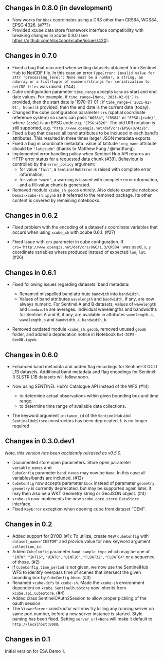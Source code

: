 ## Changes in 0.8.0 (in development)

* Now works for `bbox` coordinates using a CRS other than CRS84, WGS84, EPSG:4326. (#???)
* Provided xcube data store framework interface compatibility with 
  breaking changes in xcube 0.8.0 (see https://github.com/dcs4cop/xcube/issues/420).

## Changes in 0.7.0

* Fixed a bug that occurred when writing datasets obtained from Sentinel Hub to NetCDF file.
  In this case an error 
  `TypeError: Invalid value for attr 'processing_level': None must be a number, a string, an ndarray or a list/tuple of numbers/strings for serialization to netCDF files`
  was raised. (#44)
* Cube configuration parameter `time_range` accepts `None` as start and end date values. For example,
  if `time_range=[None,'2021-02-01']` is provided, then the start date is '1970-01-01'; 
  if `time_range=['2021-02-01', None]` is provided, then the end date is the current date (today). 
* Changed the cube configuration parameter `crs` (spatial coordinate reference system)
  so users can pass `"WGS84"`, `"CRS84"` or `"EPSG:{code}"`, where `{code}` is an EPSG 
  code e.g. `"EPSG:4326"`. The old URI notation is still supported, e.g.
  `"http://www.opengis.net/def/crs/EPSG/0/4326"`.
* Fixed a bug that caused all band attributes to be included in each band's attributes.
  This resulted in three times larger JSON metadata exports.  
* Fixed a bug in coordinate metadata: value of latitude `long_name` attribute should be 
  `"latitude"` (thanks to Matthew Fung / @mattfung).
* Implemented error handling policy when Sentinel Hub API returns an HTTP error status 
  for a requested data chunk (#39). 
  Behaviour is controlled by the `error_policy` argument:
  - for value `"fail"`, a `SentinelHubError` is raised with complete error information;
  - for value `"warn"`, a warning is issued with complete error information, and a 
    fill-value chunk is generated.
* Removed module `xcube_sh.geodb` entirely. Also delete example notebook 
  `Demo1-xcube-sh.ipynb` as it referred to the removed package. Its other content 
  is covered by remaining notebooks.

## Changes in 0.6.2

* Fixed problem with the encoding of a dataset's coordinate variables that occurs 
  when using `xcube_xh` with xcube 0.6.1. (#27)

* Fixed issue with `crs` parameter in cube configuration. 
  If `crs='http://www.opengis.net/def/crs/OGC/1.3/CRS84'` was used, `x`, `y` coordinate 
  variables where produced instead of expected `lon`, `lat`. (#26)

## Changes in 0.6.1

* Fixed following issues regarding datasets' band metadata:
  - Renamed misspelled band attribute `bandwith` into `bandwidth`.
  - Values of band attributes `wavelength` and `bandwidth`, if any, are now 
    always numeric. For Sentinel A and B datasets, values of `wavelength` and `bandwidth` 
    are averages.
    Individual wavelengths and bandwidths for Sentinel A and B, if any, are available 
    in attributes `wavelength_a`, `wavelength_b` and `bandwidth_a`, `bandwidth_b`.    

* Removed outdated module `xcube_sh.geodb`, removed unused `geodb` folder, and added a 
  deprecation notice in Notebook `Ex4-DCFS-GeoDB.ipynb`. 

## Changes in 0.6.0

* Enhanced band metadata and added flag encodings for Sentinel-3 OCLI L1B datasets. 
  Additional band metadata and flag encodings for Sentinel-3 SLSTR L1B datasets will follow soon. 
   
* Now using SENTINEL Hub's Catalogue API instead of the WFS (#14)
  - to determine actual observations within given bounding box and time range;
  - to determine time range of available data collections.  

* The keyword argument `instance_id` of the `SentinelHub` and `SentinelHubStore` constructors
  has been deprecated. It is no longer required    

## Changes in 0.3.0.dev1
 
*Note, this version has been accidently released as v0.5.0.*

* Documented store open parameters. Store open parameter `variable_names` and  
  `CubeConfig` parameter `band_names` may now be `None`. In this case all 
  variables/bands are included. (#12)
* `CubeConfig` now accepts parameter `bbox` instead of parameter `geometry`.
  `geometry` is currently deprecated, but may be supported again later. 
  It may then also be a WKT Geometry string or GeoJSON object. (#4)
* `xcube-sh` now implements the new `xcube.core.store.DataStore` interface.
* Fixed `KeyError` exception when opening cube from dataset "DEM".

## Changes in 0.2

* Added support for BYOD (#1): To utilize, create new `CubeConfig` 
  with `dataset_name="CUSTOM"` and provide value for new 
  keyword argument `collection_id`.
* Added `CubeConfig` parameter `band_sample_type` which may be one
  of `"INT8"`, `"INT16"`, `"UINT8"`, `"UINT16"`, `"FLOAT32"`, `"FLOAT64"` or a sequence of those. (#2)   
* If `CubeConfig.time_period` is *not* given, we now use the SentinelHub WFS 
  to identify overpass time of scenes that intersect the given bounding box by 
  `CubeConfig.bbox`. (#3)  
* Renamed `xcube-dcfs` to `xcube-sh`. Made the `xcube-sh` environment dependent 
  on `xcube`. `SentinelhubStore` now inherits from `xcube.api.CubeStore`. (#4)  
* Added class SentinelOAuth2Session to allow proper pickling of the oauth session 
* The `ViewerServer` constructor will now try killing any running server on same port number, 
  before a new server instance is started. Style parsing has been fixed.
  Setting `server_url=None` will make it default to `http://localhost:8080`. 


## Changes in 0.1
 
Initial version for ESA Demo 1.
